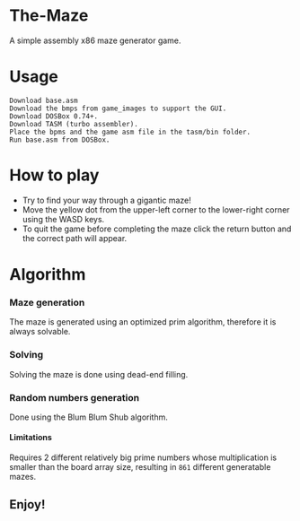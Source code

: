 # The-Maze
A simple assembly x86 maze generator game.

# Usage
    
    Download base.asm
    Download the bmps from game_images to support the GUI.
    Download DOSBox 0.74+.
    Download TASM (turbo assembler).
    Place the bpms and the game asm file in the tasm/bin folder.
    Run base.asm from DOSBox.
    
# How to play
    
  - Try to find your way through a gigantic maze!
  - Move the yellow dot from the upper-left corner to the lower-right corner using the WASD keys.
  - To quit the game before completing the maze click the return button and the correct path will appear.

# Algorithm

### Maze generation

  The maze is generated using an optimized prim algorithm, therefore it is always solvable.

### Solving 

  Solving the maze is done using dead-end filling.

### Random numbers generation

  Done using the Blum Blum Shub algorithm.

  #### Limitations

   Requires 2 different relatively big prime numbers whose multiplication is smaller than the board array size, resulting in ```861``` different generatable mazes.
  
  
  
  
## Enjoy!
